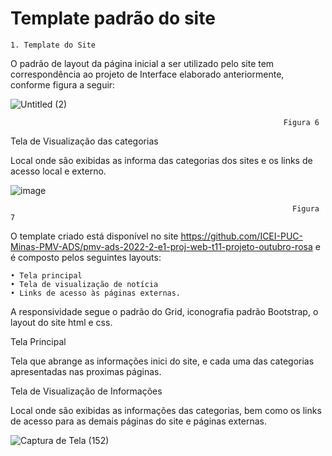 # Template padrão do site

    1. Template do Site
O padrão de layout da página inicial a ser utilizado pelo site tem correspondência ao projeto de Interface elaborado anteriormente, conforme figura a seguir:

![Untitled (2)](https://user-images.githubusercontent.com/117127986/205985588-09c076f4-f7e6-4766-a8a6-5f9e25f605f4.jpg)

                                                                 Figura 6








Tela de Visualização das categorias

Local onde são exibidas as informa  das categorias dos sites e os links de acesso local e externo.

![image](https://user-images.githubusercontent.com/117127986/205985812-15e3c419-a2fa-4bc7-bbf8-8b4a2f05ca2a.png)

                                                                   Figura 7


O template criado está disponível no site https://github.com/ICEI-PUC-Minas-PMV-ADS/pmv-ads-2022-2-e1-proj-web-t11-projeto-outubro-rosa e é composto pelos seguintes layouts: 

    • Tela principal
    • Tela de visualização de notícia
    • Links de acesso às páginas externas.

A responsividade segue o padrão do Grid, iconografia padrão Bootstrap, o layout do site html e css.


Tela Principal

Tela que abrange as informações inici do  site, e  cada uma das categorias  apresentadas nas proximas páginas.


Tela de Visualização de Informações

Local onde são exibidas as informações das categorias, bem como os links de acesso para as demais páginas do site e páginas externas.

![Captura de Tela (152)](https://user-images.githubusercontent.com/117127986/205997908-f685f6a8-5661-47e6-b5d4-fc8258869e0b.png)


